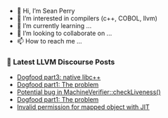 - 👋 Hi, I’m Sean Perry
- 👀 I’m interested in compilers (c++, COBOL, llvm)
- 🌱 I’m currently learning ...
- 💞️ I’m looking to collaborate on ...
- 📫 How to reach me ...

<!---
s66perry/s66perry is a ✨ special ✨ repository because its `README.md` (this file) appears on your GitHub profile.
You can click the Preview link to take a look at your changes.
--->
### 📕 Latest LLVM Discourse Posts

<!-- DISCOURSE-LLVM:START -->
- [Dogfood part3: native libc++](https://discourse.llvm.org/t/dogfood-part3-native-libc/63680#post_1)
- [Dogfood part1: The problem](https://discourse.llvm.org/t/dogfood-part1-the-problem/63663#post_4)
- [Potential bug in MachineVerifier::checkLiveness&lpar;&rpar;](https://discourse.llvm.org/t/potential-bug-in-machineverifier-checkliveness/63676#post_2)
- [Dogfood part1: The problem](https://discourse.llvm.org/t/dogfood-part1-the-problem/63663#post_3)
- [Invalid permission for mapped object with JIT](https://discourse.llvm.org/t/invalid-permission-for-mapped-object-with-jit/63678#post_1)
<!-- DISCOURSE-LLVM:END -->
